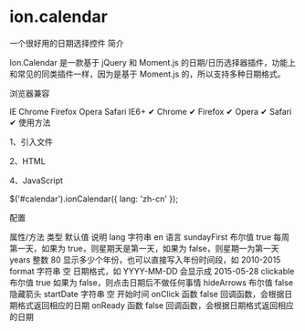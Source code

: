 # ion.calendar
一个很好用的日期选择控件
简介

Ion.Calendar 是一款基于 jQuery 和 Moment.js 的日期/日历选择器插件，功能上和常见的同类插件一样，因为是基于 Moment.js 的，所以支持多种日期格式。

浏览器兼容

IE	Chrome	Firefox	Opera	Safari
IE6+ ✔	Chrome ✔	Firefox ✔	Opera ✔	Safari ✔
使用方法

1、引入文件

<link rel="stylesheet" href="css/ion.calendar.css">
<script src="js/jquery.min.js"></script>
<script src="js/moment.min.js"></script>
<script src="js/moment.zh-cn.js"></script>
<script src="js/ion.calendar.min.js"></script>

2、HTML
<div id="calendar"></div>

4、JavaScript

$('#calendar').ionCalendar({
    lang: 'zh-cn'
});

配置

属性/方法	        类型	         默认值	                     说明
lang	           字符串	        en	                          语言
sundayFirst	       布尔值	        true                          每周第一天，如果为 true，则星期天是第一天，如果为 false，则星期一为第一天
years	           整数	         80	                           显示多少个年份，也可以直接写入年份时间段，如 2010-2015
format	           字符串	        空	                         日期格式，如 YYYY-MM-DD 会显示成 2015-05-28
clickable	       布尔值	       true	                          如果为 false，则点击日期后不做任何事情
hideArrows	       布尔值	       false	                      隐藏箭头
startDate	       字符串       	空	                         开始时间
onClick	           函数	       false	                       回调函数，会根据日期格式返回相应的日期
onReady	           函数	       false	                       回调函数，会根据日期格式返回相应的日期
